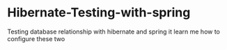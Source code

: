 # Hibernate-Testing-with-spring
Testing  database relationship with hibernate and spring
it learn me how to configure these two
